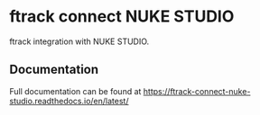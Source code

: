 # ftrack connect NUKE STUDIO

ftrack integration with NUKE STUDIO.

## Documentation

Full documentation can be found at
<https://ftrack-connect-nuke-studio.readthedocs.io/en/latest/>

